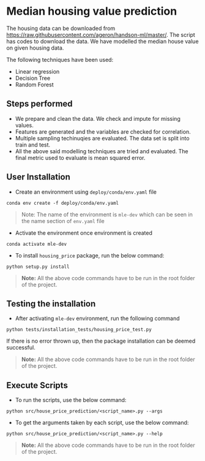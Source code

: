 # Median housing value prediction

The housing data can be downloaded from https://raw.githubusercontent.com/ageron/handson-ml/master/. The script has codes to download the data. We have modelled the median house value on given housing data.

The following techniques have been used:

 - Linear regression
 - Decision Tree
 - Random Forest

## Steps performed
 - We prepare and clean the data. We check and impute for missing values.
 - Features are generated and the variables are checked for correlation.
 - Multiple sampling techinuqies are evaluated. The data set is split into train and test.
 - All the above said modelling techniques are tried and evaluated. The final metric used to evaluate is mean squared error.

## User Installation

- Create an environment using `deploy/conda/env.yaml` file
```
conda env create -f deploy/conda/env.yaml
```
> Note: The name of the environment is `mle-dev` which can be seen in the name section of `env.yaml` file
- Activate the environment once environment is created
```
conda activate mle-dev
```
- To install `housing_price` package, run the below command:
```
python setup.py install
```
> **Note:** All the above code commands have to be run in the root folder of the project.

## Testing the installation

- After activating `mle-dev` environment, run the following command
```
python tests/installation_tests/housing_price_test.py
```
If there is no error thrown up, then the package installation can be deemed successful.
> **Note:** All the above code commands have to be run in the root folder of the project.

## Execute Scripts

- To run the scripts, use the below command:
```
python src/house_price_prediction/<script_name>.py --args
```
- To get the arguments taken by each script, use the below command:
```
python src/house_price_prediction/<script_name>.py --help
```

> **Note:** All the above code commands have to be run in the root folder of the project.
